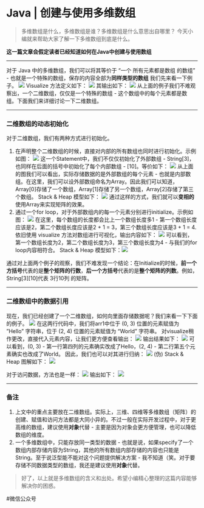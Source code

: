 # Java | 创建与使用多维数组
> 多维数组是什么，多维数组是谁？多维数组是什么意思出自哪里？ 今天小编就来帮助大家了解一下多维数组到底是什么。  

**这一篇文章会假定读者已经知道如何在Java中创建与使用数组**
- - - -
对于 Java 中的多维数组，我们可以将其等价于 “一个 所有元素都是数组 的数组” - 也就是一个特殊的数组，保存的内容全部为**同样类型的数组**
我们先来看一下例子。
![](Java%20%7C%20%E5%88%9B%E5%BB%BA%E4%B8%8E%E4%BD%BF%E7%94%A8%E5%A4%9A%E7%BB%B4%E6%95%B0%E7%BB%84/A744C7E9-FD49-4BFB-84DE-86F19C98CE64.png)
Visualize 方法定义如下：
![](Java%20%7C%20%E5%88%9B%E5%BB%BA%E4%B8%8E%E4%BD%BF%E7%94%A8%E5%A4%9A%E7%BB%B4%E6%95%B0%E7%BB%84/8CFA6193-937A-45DF-87E4-D049C18CE61A.png)
其输出如下：
![](Java%20%7C%20%E5%88%9B%E5%BB%BA%E4%B8%8E%E4%BD%BF%E7%94%A8%E5%A4%9A%E7%BB%B4%E6%95%B0%E7%BB%84/A3F32597-D297-4CF9-B967-E011BEA2F93A.png)
从上面的例子我们不难观察出，一个二维数组，仅仅是一个特殊的数组 - 这个数组中的每个元素都是数组。下面我们来详细讨论一下二维数组。
- - - -
### 二维数组的动态初始化
对于二维数组，我们有两种方式进行初始化。
1. 在声明整个二维数组的时候，直接对内部的所有数组也同时进行初始化。示例如图：
![](Java%20%7C%20%E5%88%9B%E5%BB%BA%E4%B8%8E%E4%BD%BF%E7%94%A8%E5%A4%9A%E7%BB%B4%E6%95%B0%E7%BB%84/57A7A558-E1FE-42D7-BD1B-113D16547D12.png)
这一个Statement中，我们不仅仅初始化了外部数组 - String[3]，也同样在后面的括号中初始化了每个内部数组 - [10]。等价如下：
![](Java%20%7C%20%E5%88%9B%E5%BB%BA%E4%B8%8E%E4%BD%BF%E7%94%A8%E5%A4%9A%E7%BB%B4%E6%95%B0%E7%BB%84/bear_sketch@2x.png)
从上面的图我们可以看出，实际存储数据的是外部数组的每个元素 - 也就是内部数组。在这里，我们可以设外部数组命名为Array。因此我们可以知道，Array[0]存储了一个数组，Array[1]存储了另一个数组，Array[2]存储了第三个数组。
Stack & Heap 模型如下：
![](Java%20%7C%20%E5%88%9B%E5%BB%BA%E4%B8%8E%E4%BD%BF%E7%94%A8%E5%A4%9A%E7%BB%B4%E6%95%B0%E7%BB%84/bear_sketch@2x%202.png)
通过这样的方式，我们就可以**变相的**使用Array来实现矩阵的效果。
2. 通过一个for loop，对于外部数组内的每一个元素分别进行initialize。示例如图：
![](Java%20%7C%20%E5%88%9B%E5%BB%BA%E4%B8%8E%E4%BD%BF%E7%94%A8%E5%A4%9A%E7%BB%B4%E6%95%B0%E7%BB%84/54C22B4C-6A29-405B-B05E-916CC5EED246.png)
在这里，每个数组的长度都会比上一个数组长度多1 - 第一个数组长度应该是2，第二个数组长度应该是2 + 1 = 3，第三个数组长度应该是3 + 1 = 4.
依旧使用 visualize 方法对数组进行可视化，输出内容如下：
![](Java%20%7C%20%E5%88%9B%E5%BB%BA%E4%B8%8E%E4%BD%BF%E7%94%A8%E5%A4%9A%E7%BB%B4%E6%95%B0%E7%BB%84/057827C8-FAF0-40B0-BDA6-A9FC90F9AEE2.png)
可以看到，第一个数组长度为2，第二个数组长度为3，第三个数组长度为4 - 与我们的for loop内容相符合。
Stack & Heap 模型如下：![](Java%20%7C%20%E5%88%9B%E5%BB%BA%E4%B8%8E%E4%BD%BF%E7%94%A8%E5%A4%9A%E7%BB%B4%E6%95%B0%E7%BB%84/bear_sketch@2x%203.png)

通过对上面两个例子的观察，我们不难发现一个结论：在Initialize的时候，**前一个方括号**代表的是**整个矩阵的行数**，**后一个方括号**代表的是**整个矩阵的列数**。例如，String[3][10]代表 3行10列 的矩阵。
- - - -
### 二维数组中的数据引用
现在，我们已经创建了一个二维数组，如何向里面存储数据呢？我们来看一下下面的例子。
![](Java%20%7C%20%E5%88%9B%E5%BB%BA%E4%B8%8E%E4%BD%BF%E7%94%A8%E5%A4%9A%E7%BB%B4%E6%95%B0%E7%BB%84/6C2BBA29-38DD-4017-9A5A-F16BABD72D60.png)
在这两行代码中，我们将arr1中位于 (0, 3) 位置的元素赋值为 ”Hello” 字符串，位于 (2, 4) 位置的元素赋值为 “World” 字符串。
对visualize稍作更改，直接代入元素内容，让我们更方便查看输出：
![](Java%20%7C%20%E5%88%9B%E5%BB%BA%E4%B8%8E%E4%BD%BF%E7%94%A8%E5%A4%9A%E7%BB%B4%E6%95%B0%E7%BB%84/23584F78-7392-48CF-8B83-E53D3C85E112.png)
输出结果如下：
![](Java%20%7C%20%E5%88%9B%E5%BB%BA%E4%B8%8E%E4%BD%BF%E7%94%A8%E5%A4%9A%E7%BB%B4%E6%95%B0%E7%BB%84/D9924F81-9E44-445F-9F37-0FFBA8442773.png)
可以看到，(0, 3) - 第一行第四列的元素确实改成了Hello，(2, 4) - 第二行第五个元素确实也改成了World。
因此，我们也可以对其进行归纳：
![](Java%20%7C%20%E5%88%9B%E5%BB%BA%E4%B8%8E%E4%BD%BF%E7%94%A8%E5%A4%9A%E7%BB%B4%E6%95%B0%E7%BB%84/bear_sketch@2x%204.png)
(伪) Stack & Heap 图解如下：
![](Java%20%7C%20%E5%88%9B%E5%BB%BA%E4%B8%8E%E4%BD%BF%E7%94%A8%E5%A4%9A%E7%BB%B4%E6%95%B0%E7%BB%84/bear_sketch@2x%205.png)

对于访问数据，方法也是一样：
![](Java%20%7C%20%E5%88%9B%E5%BB%BA%E4%B8%8E%E4%BD%BF%E7%94%A8%E5%A4%9A%E7%BB%B4%E6%95%B0%E7%BB%84/9368F157-74E1-4340-BAF9-F67E56CF85FD.png)
输出如下：
![](Java%20%7C%20%E5%88%9B%E5%BB%BA%E4%B8%8E%E4%BD%BF%E7%94%A8%E5%A4%9A%E7%BB%B4%E6%95%B0%E7%BB%84/0D25305B-A03E-45DB-98F7-84E1AC86D17F.png)
- - - -
### 备注
1. 上文中的重点主要放在二维数组。实际上，三维、四维等多维数组（矩阵）的创建、赋值和访问方法都是大同小异的。不过一般在实际开发过程中，对于更高维的数组，建议使用**对象**代替 - 主要是因为对象会更方便管理，也可以降低数组的维度。
2. 一个多维数组中，只能存放同一类型的数据 - 也就是说，如果specify了一个数组内部存储内容为String，其他的所有数组内部存储的内容也只能是String。至于说泛型能不能对这个问题提供解决方案 - 我不知道（笑。对于要存储不同数据类型的数组，我还是建议使用**对象**代替。

> 好了，以上就是多维数组的含义和出处。希望小编精心整理的这篇内容能够解决你的困惑。  

#微信公众号